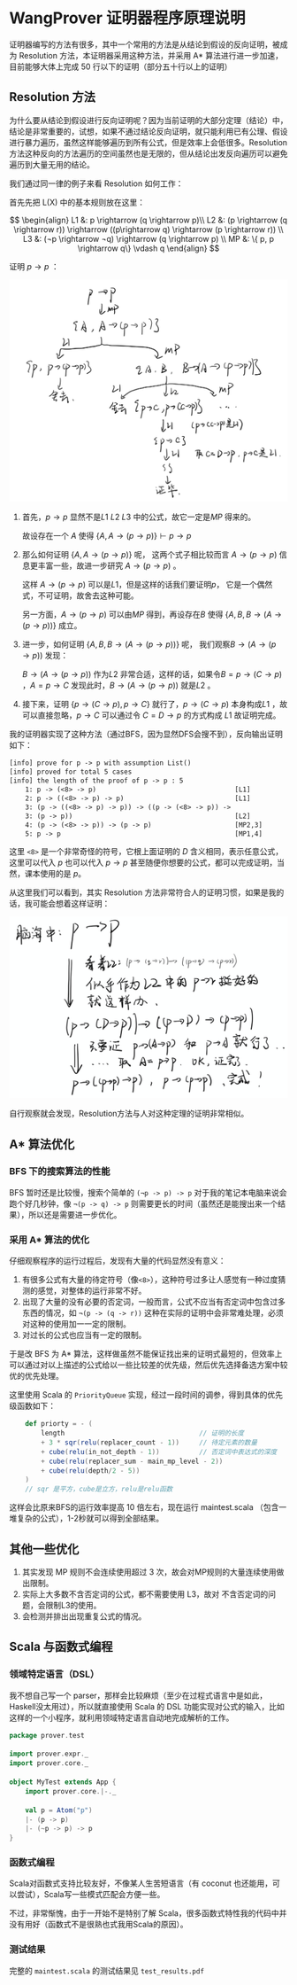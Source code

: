 
# WangProver 证明器程序原理说明

证明器编写的方法有很多，其中一个常用的方法是从结论到假设的反向证明，被成为 Resolution 方法，本证明器采用这种方法，并采用 A* 算法进行进一步加速，目前能够大体上完成 50 行以下的证明（部分五十行以上的证明）

## Resolution 方法

为什么要从结论到假设进行反向证明呢？因为当前证明的大部分定理（结论）中，结论是非常重要的，试想，如果不通过结论反向证明，就只能利用已有公理、假设进行暴力遍历，虽然这样能够遍历到所有公式，但是效率上会低很多。Resolution 方法这种反向的方法遍历的空间虽然也是无限的，但从结论出发反向遍历可以避免遍历到大量无用的结论。

我们通过同一律的例子来看 Resolution 如何工作：

首先先把 L(X) 中的基本规则放在这里：

$$
\begin{align}
L1 &: p \rightarrow (q \rightarrow p)\\
L2 &: (p \rightarrow (q \rightarrow r)) \rightarrow ((p\rightarrow q) \rightarrow (p \rightarrow r)) \\
L3 &: (¬p \rightarrow ¬q) \rightarrow (q \rightarrow p) \\
MP &: \{ p, p \rightarrow q\} \vdash q
\end{align}
$$

证明 $p \rightarrow p$ ：

![](./doc.assets/1.jpeg)

1. 首先，$p \rightarrow p$ 显然不是$L1$ $L2$ $L3$ 中的公式，故它一定是$MP$ 得来的。

    故设存在一个 $A$ 使得 $\{A, A \rightarrow (p \rightarrow p)\} \vdash p \rightarrow p$

2. 那么如何证明 $\{A, A \rightarrow (p \rightarrow p)\}$ 呢， 这两个式子相比较而言 $A \rightarrow (p \rightarrow p)$ 信息更丰富一些，故进一步研究 $A \rightarrow (p \rightarrow p)$ 。

    这样 $A \rightarrow (p \rightarrow p)$ 可以是$L1$，但是这样的话我们要证明$p$， 它是一个偶然式，不可证明，故舍去这种可能。

    另一方面，$A \rightarrow (p \rightarrow p)$  可以由$MP$  得到，再设存在$B$ 使得 $\{A, B, B\rightarrow (A \rightarrow (p \rightarrow p))\}$  成立。
    
3. 进一步，如何证明 $\{A, B, B\rightarrow (A \rightarrow (p \rightarrow p))\}$ 呢， 我们观察$B\rightarrow (A \rightarrow (p \rightarrow p))$ 发现：

    $B\rightarrow (A \rightarrow (p \rightarrow p))$ 作为$L2$ 非常合适，这样的话，如果令$B = p \rightarrow (C \rightarrow p)$ ，$A = p \rightarrow C$  发现此时，$B\rightarrow (A \rightarrow (p \rightarrow p))$ 就是$L2$ 。
    
4. 接下来，证明 $\{ p \rightarrow (C \rightarrow p), p \rightarrow C\}$  就行了，$p \rightarrow (C \rightarrow p)$ 本身构成$L1$ ，故可以直接忽略，$p \rightarrow C$ 可以通过令 $C=D  \rightarrow p$ 的方式构成 $L1$ 故证明完成。

我的证明器实现了这种方法（通过BFS，因为显然DFS会搜不到），反向输出证明如下：

```
[info] prove for p -> p with assumption List()
[info] proved for total 5 cases
[info] the length of the proof of p -> p : 5
    1: p -> (<8> -> p)                                   [L1]
    2: p -> ((<8> -> p) -> p)                            [L1]
    3: (p -> ((<8> -> p) -> p)) -> ((p -> (<8> -> p)) -> 
    3: (p -> p))                                         [L2]
    4: (p -> (<8> -> p)) -> (p -> p)                     [MP2,3]
    5: p -> p                                            [MP1,4]
```

这里 `<8>` 是一个非常奇怪的符号，它根上面证明的 $D$ 含义相同，表示任意公式，这里可以代入 $p$ 也可以代入 $p \rightarrow p$ 甚至随便你想要的公式，都可以完成证明，当然，课本使用的是 $p$。

从这里我们可以看到，其实 Resolution 方法非常符合人的证明习惯，如果是我的话，我可能会想着这样证明：

![](./doc.assets/2.png)

自行观察就会发现，Resolution方法与人对这种定理的证明非常相似。

## A* 算法优化

### BFS 下的搜索算法的性能

BFS 暂时还是比较慢，搜索个简单的 `(¬p -> p) -> p` 对于我的笔记本电脑来说会跑个好几秒钟，像 `¬(p -> q) -> p` 则需要更长的时间（虽然还是能搜出来一个结果），所以还是需要进一步优化。

### 采用 A* 算法的优化

仔细观察程序的运行过程后，发现有大量的代码显然没有意义：

1. 有很多公式有大量的待定符号（像`<8>`），这种符号过多让人感觉有一种过度猜测的感觉，对整体的运行非常不好。
2. 出现了大量的没有必要的否定词，一般而言，公式不应当有否定词中包含过多东西的情况，如 `¬(p -> (q -> r))` 这种在实际的证明中会非常难处理，必须对这种的使用加一一定的限制。
3. 对过长的公式也应当有一定的限制。

于是改 BFS 为 A* 算法，这样做虽然不能保证找出来的证明式最短的，但效率上可以通过对以上描述的公式给以一些比较差的优先级，然后优先选择备选方案中较优的优先处理。

这里使用 Scala 的 `PriorityQueue` 实现，经过一段时间的调参，得到具体的优先级函数如下：

```scala
    def priorty = - (
        length                                  // 证明的长度
        + 3 * sqr(relu(replacer_count - 1))     // 待定元素的数量
        + cube(relu(in_not_depth - 1))          // 否定词中表达式的深度
        + cube(relu(replacer_sum - main_mp_level - 2))
        + cube(relu(depth/2 - 5))
    )
    // sqr 是平方，cube是立方，relu是relu函数
```

这样会比原来BFS的运行效率提高 10 倍左右，现在运行 maintest.scala （包含一堆复杂的公式），1-2秒就可以得到全部结果。

## 其他一些优化

1. 其实发现 MP 规则不会连续使用超过 3 次，故会对MP规则的大量连续使用做出限制。
2. 实际上大多数不含否定词的公式，都不需要使用 L3，故对 不含否定词的问题，会限制L3的使用。
3. 会检测并排出出现重复公式的情况。

## Scala 与函数式编程

### 领域特定语言（DSL）

我不想自己写一个 parser，那样会比较麻烦（至少在过程式语言中是如此，Haskell没太用过），所以就直接使用 Scala 的 DSL 功能实现对公式的输入，比如这样的一个小程序，就利用领域特定语言自动地完成解析的工作。

```scala
package prover.test

import prover.expr._
import prover.core._

object MyTest extends App {
    import prover.core.|-._

    val p = Atom("p")
    |- (p -> p)
    |- (~p -> p) -> p
}
```

### 函数式编程

Scala对函数式支持比较友好，不像某人生苦短语言（有 coconut 也还能用，可以尝试），Scala写一些模式匹配会方便一些。

不过，非常惭愧，由于一开始不是特别了解 Scala，很多函数式特性我的代码中并没有用好（函数式不是很熟也式我用Scala的原因）。

### 测试结果

完整的 `maintest.scala` 的测试结果见 `test_results.pdf`
